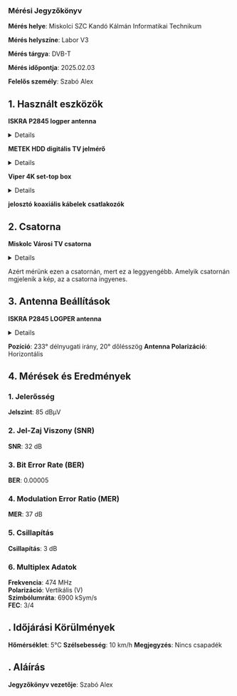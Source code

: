 ### Mérési Jegyzőkönyv

**Mérés helye**: Miskolci SZC Kandó Kálmán Informatikai Technikum 

**Mérés helyszíne**: Labor V3

**Mérés tárgya**: DVB-T

**Mérés időpontja**: 2025.02.03

**Felelős személy**: Szabó Alex

## 1. Használt eszközök 

 **ISKRA P2845 logper antenna**
  <br> 
  <details> 
  <img src="https://github.com/SzAlex04/jegyzokonyv/blob/main/egyeb/ISKRA%20P2845%20UHF%20Antenna.png"/> 
  </details> 
 
 **METEK HDD digitális TV jelmérő**
  <br> 
  <details> 
  <img src="https://github.com/SzAlex04/jegyzokonyv/blob/main/egyeb/METEKHD.png"/> 
  </details> 
 
 **Viper 4K set-top box**
  <br> 
  <details> 
  <img src="https://github.com/SzAlex04/jegyzokonyv/blob/main/egyeb/amiko_viper_4k_v30_1-550x550w.png"/> 
  </details> 
 
 **jelosztó**
 **koaxiális kábelek**
 **csatlakozók**

## 2. Csatorna

 **Miskolc Városi TV csatorna**
  <br> 
  <details> 
  <img src="https://github.com/SzAlex04/jegyzokonyv/blob/main/egyeb/sugfrekv.png"/> 
  </details> 

 Azért mérünk ezen a csatornán, mert ez a leggyengébb.
 Amelyik csatornán mgjelenik a kép, az a csatorna ingyenes.
 
## 3. Antenna Beállítások

 **ISKRA P2845 LOGPER antenna**
  <br> 
  <details> 
  <img src="https://github.com/SzAlex04/jegyzokonyv/blob/main/egyeb/ISKRA%20P2845%20UHF%20Antenna.png"/> 
  </details> 
 
 **Pozíció**: 233° délnyugati irány, 20° dőlésszög
 **Antenna Polarizáció**: Horizontális

## 4. Mérések és Eredmények

### 1. **Jelerősség**  
 **Jelszint**: 85 dBμV

### 2. **Jel-Zaj Viszony (SNR)**  
 **SNR**: 32 dB

### 3. **Bit Error Rate (BER)**  
 **BER**: 0.00005

### 4. **Modulation Error Ratio (MER)**  
 **MER**: 37 dB

### 5. **Csillapítás**  
 **Csillapítás**: 3 dB

### 6. **Multiplex Adatok**  
 **Frekvencia**: 474 MHz  
 **Polarizáció**: Vertikális (V)  
 **Szimbólumráta**: 6900 kSym/s  
 **FEC**: 3/4

## . Időjárási Körülmények
 **Hőmérséklet**: 5°C
 **Szélsebesség**: 10 km/h
 **Megjegyzés**: Nincs csapadék

## . Aláírás
**Jegyzőkönyv vezetője**: Szabó Alex
